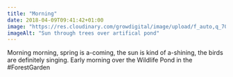 ```yaml
---
title: "Morning"
date: 2018-04-09T09:41:42+01:00
image: "https://res.cloudinary.com/growdigital/image/upload/f_auto,q_70,w_736/v1544027745/misty-wildlife-pond-26465730067.jpg"
imageAlt: "Sun through trees over artifical pond"
---
```


Morning morning, spring is a-coming, the sun is kind of a-shining, the birds are definitely singing. Early morning over the Wildlife Pond in the #ForestGarden
